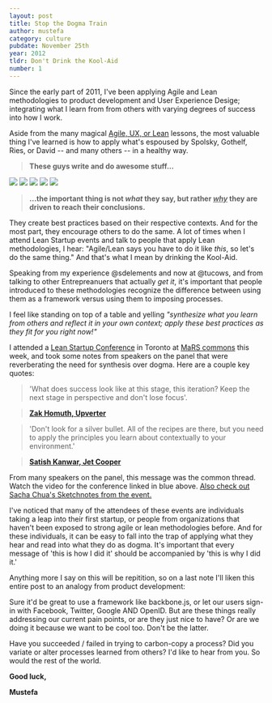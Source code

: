 ```yaml
---
layout: post
title: Stop the Dogma Train
author: mustefa
category: culture
pubdate: November 25th
year: 2012
tldr: Don't Drink the Kool-Aid
number: 1
---
```


Since the early part of 2011, I've been applying Agile and Lean methodologies to product development and User Experience Desige; integrating what I learn from from others with varying degrees of success into how I work.

Aside from the many magical 
<a class="highlight" href="http://www.allaboutunicorns.com/images/logo.jpg">Agile, UX, or Lean</a>
lessons, the most valuable thing I've learned is how to apply what's espoused by Spolsky, Gothelf, Ries, or David -- and many others -- in a healthy way.

>**<span class="highlight-green">These guys write and do awesome stuff...</span>**

<a href="http://www.joelonsoftware.com" target="_blank"><img src="{{ site.assets }}/images/spolsky.png"></a>
<a href="http://www.jeffgothelf.com/blog/" target="_blank"><img src="{{ site.assets }}/images/gothelf.png"></a>
<a href="http://david.heinemeierhansson.com" target="_blank"><img src="{{ site.assets }}/images/david.png"></a>
<a href="https://twitter.com/jack" target="_blank"><img src="{{ site.assets }}/images/dorsey.png"></a>
<a href="https://twitter.com/ericries" target="_blank"><img src="{{ site.assets }}/images/ries.png"></a>

>**<span class="highlight-green">...the important thing is not *what* they say, but rather <u>*why*</u> they are driven to reach their conclusions.</span>**

They create best practices based on their respective contexts. And for the most part, they encourage others to do the same. A lot of times when I attend Lean Startup events and talk to people that apply Lean methodologies, I hear: "Agile/Lean says you have to do it like *this*, so let's do the same thing." And that's what I mean by drinking the Kool-Aid. 

Speaking from my experience @sdelements and now at @tucows, and from talking to other Entrepreanuers that actually *get it*, it's important that people introduced to these methodologies recognize the difference between using them as a framework versus using them to imposing processes.

I feel like standing on top of a table and yelling *"synthesize what you learn from others and reflect it in your own context; apply these best practices as they fit for you right now!"*

I attended a <a class="highlight" href="http://marscommons.marsdd.com/startupsblog/lean-startup-conference-video-stream/">Lean Startup Conference</a> in Toronto at <a class="highlight" href="http://marscommons.marsdd.com" target="_blank">MaRS commons</a> this week, and took some notes from speakers on the panel that were reverberating the need for synthesis over dogma. Here are a couple key quotes:

>'What does success look like at this stage, this iteration? Keep the next stage in perspective and don't lose focus'. 

><a class="highlight" href="http://zakhomuth.com" target="_blank">**Zak Homuth, Upverter**</a>

>'Don't look for a silver bullet. All of the recipes are there, but you need to apply the principles you learn about contextually to your environment.'

><a class="highlight" href="http://jetcooper.com" target="_blank">**Satish Kanwar, Jet Cooper**</a>

From many speakers on the panel, this message was the common thread. Watch the video for the conference linked in blue above. <a class="highlight" href="http://sachachua.com/blog/2012/12/sketchnotes-lean-startup-day/" target="_blank"> Also check out Sacha Chua's Sketchnotes from the event.</a>

I've noticed that many of the attendees of these events are individuals taking a leap into their first startup, or people from organizations that haven't been exposed to strong agile or lean methodologies before. And for these individuals, it can be easy to fall into the trap of applying what they hear and read into what they do as dogma. It's important that every message of 'this is how I did it' should be accompanied by 'this is why I did it.'

Anything more I say on this will be repitition, so on a last note I'll liken this entire post to an analogy from product development:

Sure it'd be great to use a framework like backbone.js, or let our users sign-in with Facebook, Twitter, Google AND OpenID. But are these things really addressing our current pain points, or are they just nice to have? Or are we doing it because we want to be cool too. Don't be the latter.

Have you succeeded / failed in trying to carbon-copy a process? Did you variate or alter processes learned from others? I'd like to hear from you. So would the rest of the world.

**Good luck,**

**Mustefa**